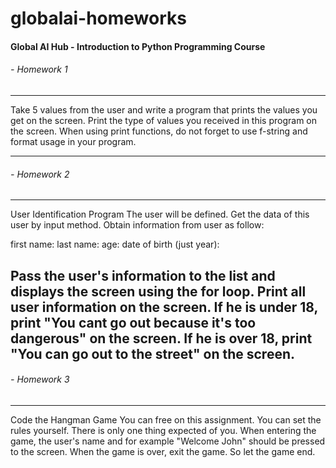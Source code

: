 # **globalai-homeworks**
####  Global AI Hub - Introduction to Python Programming Course
###### - Homework 1

------------

Take 5 values from the user and write a program that prints the values you get on the screen. Print the type of values you received in this program on the screen. When using print functions, do not forget to use f-string and format usage in your program.

------------

###### - Homework 2

------------

User Identification Program The user will be defined. Get the data of this user by input method. Obtain information from user as follow:

first name: last name: age: date of birth (just year):

Pass the user's information to the list and displays the screen using the for loop. Print all user information on the screen. If he is under 18, print "You cant go out because it's too dangerous" on the screen. If he is over 18, print "You can go out to the street" on the screen.
------------


###### - Homework 3

------------
Code the Hangman Game You can free on this assignment. You can set the rules yourself. There is only one thing expected of you. When entering the game, the user's name and for example "Welcome John" should be pressed to the screen. When the game is over, exit the game. So let the game end.


